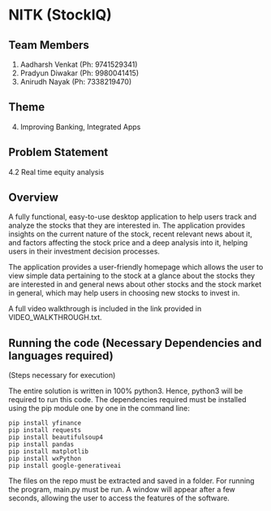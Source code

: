 # NITK (StockIQ)

## Team Members
1. Aadharsh Venkat (Ph: 9741529341)
2. Pradyun Diwakar (Ph: 9980041415)
3. Anirudh Nayak (Ph: 7338219470)

## Theme
4. Improving Banking, Integrated Apps

## Problem Statement
4.2 Real time equity analysis

## Overview
A fully functional, easy-to-use desktop application to help users track and analyze the stocks that they are interested in. The application provides insights on the current nature of the stock, recent relevant news about it, and factors affecting the stock price and a deep analysis into it, helping users in their investment decision processes.

The application provides a user-friendly homepage which allows the user to view simple data pertaining to the stock at a glance about the stocks they are interested in and general news about other stocks and the stock market in general, which may help users in choosing new stocks to invest in.

A full video walkthrough is included in the link provided in VIDEO_WALKTHROUGH.txt.

## Running the code (Necessary Dependencies and languages required)
(Steps necessary for execution)

The entire solution is written in 100% python3. Hence, python3 will be required to run this code. The dependencies required must be installed using the pip module one by one in the command line:
```
pip install yfinance
pip install requests
pip install beautifulsoup4
pip install pandas
pip install matplotlib
pip install wxPython
pip install google-generativeai
```
The files on the repo must be extracted and saved in a folder.
For running the program, main.py must be run.
A window will appear after a few seconds, allowing the user to access the features of the software.
